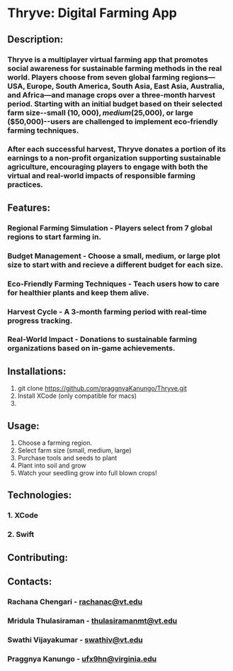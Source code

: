 # Thryve: Digital Farming App

## Description:
  ### Thryve is a multiplayer virtual farming app that promotes social awareness for sustainable farming methods in the real world. Players choose from seven global farming regions—USA, Europe, South America, South Asia, East Asia, Australia, and Africa—and manage crops over a three-month harvest period. Starting with an initial budget based on their selected farm size--small ($10,000), medium ($25,000), or large ($50,000)--users are challenged to implement eco-friendly farming techniques. 
  ### After each successful harvest, Thryve donates a portion of its earnings to a non-profit organization supporting sustainable agriculture, encouraging players to engage with both the virtual and real-world impacts of responsible farming practices.

## Features:
  ### Regional Farming Simulation - Players select from 7 global regions to start farming in.
  ### Budget Management - Choose a small, medium, or large plot size to start with and recieve a different budget for each size.
  ### Eco-Friendly Farming Techniques - Teach users how to care for healthier plants and keep them alive.
  ### Harvest Cycle - A 3-month farming period with real-time progress tracking.
  ### Real-World Impact - Donations to sustainable farming organizations based on in-game achievements.

## Installations:
1. git clone https://github.com/praggnyaKanungo/Thryve.git
2. Install XCode (only compatible for macs)
3. 

## Usage:
1. Choose a farming region.
2. Select farm size (small, medium, large)
3. Purchase tools and seeds to plant
4. Plant into soil and grow
5. Watch your seedling grow into full blown crops!

## Technologies:
### 1. XCode
### 2. Swift

## Contributing:

## Contacts: 
### Rachana Chengari - rachanac@vt.edu
### Mridula Thulasiraman - thulasiramanmt@vt.edu
### Swathi Vijayakumar - swathiv@vt.edu
### Praggnya Kanungo - ufx9hn@virginia.edu
